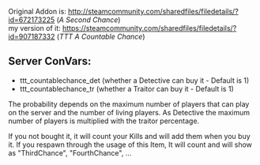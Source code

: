 Original Addon is: http://steamcommunity.com/sharedfiles/filedetails/?id=672173225 (_A Second Chance_)                            
my version of it: https://steamcommunity.com/sharedfiles/filedetails/?id=907187332 (_TTT A Countable Chance_)

## Server ConVars:
- ttt_countablechance_det (whether a Detective can buy it - Default is 1)
- ttt_countablechance_tr (whether a Traitor can buy it - Default is 1)

The probability depends on the maximum number of players that can play on the server and the number of living players. As Detective the maximum number of players is multiplied with the traitor percentage.

If you not bought it, it will count your Kills and will add them when you buy it.
If you respawn through the usage of this Item, It will count and will show as "ThirdChance", "FourthChance", ...
